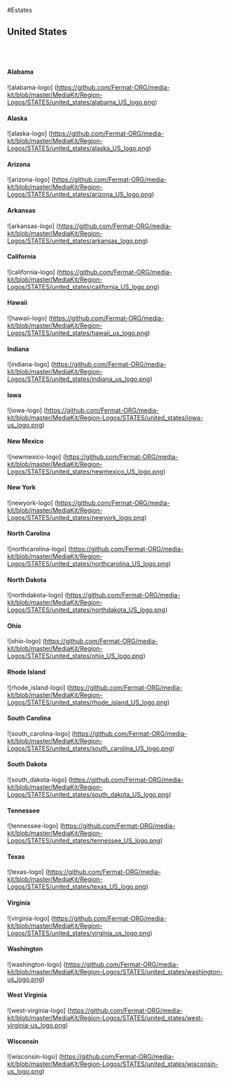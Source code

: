 #Estates
## United States
<br><br>

#### Alabama
![alabama-logo] (https://github.com/Fermat-ORG/media-kit/blob/master/MediaKit/Region-Logos/STATES/united_states/alabama_US_logo.png)

#### Alaska
![alaska-logo] (https://github.com/Fermat-ORG/media-kit/blob/master/MediaKit/Region-Logos/STATES/united_states/alaska_US_logo.png)

#### Arizona
![arizona-logo] (https://github.com/Fermat-ORG/media-kit/blob/master/MediaKit/Region-Logos/STATES/united_states/arizona_US_logo.png)

#### Arkansas
![arkansas-logo] (https://github.com/Fermat-ORG/media-kit/blob/master/MediaKit/Region-Logos/STATES/united_states/arkansas_logo.png)

#### California
![california-logo] (https://github.com/Fermat-ORG/media-kit/blob/master/MediaKit/Region-Logos/STATES/united_states/california_US_logo.png)

#### Hawaii
![hawaii-logo] (https://github.com/Fermat-ORG/media-kit/blob/master/MediaKit/Region-Logos/STATES/united_states/hawaii_us_logo.png)

#### Indiana
![indiana-logo] (https://github.com/Fermat-ORG/media-kit/blob/master/MediaKit/Region-Logos/STATES/united_states/indiana_us_logo.png)

#### Iowa
![iowa-logo] (https://github.com/Fermat-ORG/media-kit/blob/master/MediaKit/Region-Logos/STATES/united_states/iowa-us_logo.png)

#### New Mexico
![newmexico-logo] (https://github.com/Fermat-ORG/media-kit/blob/master/MediaKit/Region-Logos/STATES/united_states/newmexico_US_logo.png)

#### New York
![newyork-logo] (https://github.com/Fermat-ORG/media-kit/blob/master/MediaKit/Region-Logos/STATES/united_states/newyork_logo.png)

#### North Carolina
![northcarolina-logo] (https://github.com/Fermat-ORG/media-kit/blob/master/MediaKit/Region-Logos/STATES/united_states/northcarolina_US_logo.png)

#### North Dakota
![northdakota-logo] (https://github.com/Fermat-ORG/media-kit/blob/master/MediaKit/Region-Logos/STATES/united_states/northdakota_US_logo.png)

#### Ohio
![ohio-logo] (https://github.com/Fermat-ORG/media-kit/blob/master/MediaKit/Region-Logos/STATES/united_states/ohio_US_logo.png)

#### Rhode Island
![rhode_island-logo] (https://github.com/Fermat-ORG/media-kit/blob/master/MediaKit/Region-Logos/STATES/united_states/rhode_island_US_logo.png)

#### South Carolina
![south_carolina-logo] (https://github.com/Fermat-ORG/media-kit/blob/master/MediaKit/Region-Logos/STATES/united_states/south_carolina_US_logo.png)

#### South Dakota
![south_dakota-logo] (https://github.com/Fermat-ORG/media-kit/blob/master/MediaKit/Region-Logos/STATES/united_states/south_dakota_US_logo.png)

#### Tennessee
![tennessee-logo] (https://github.com/Fermat-ORG/media-kit/blob/master/MediaKit/Region-Logos/STATES/united_states/tennessee_US_logo.png)

#### Texas
![texas-logo] (https://github.com/Fermat-ORG/media-kit/blob/master/MediaKit/Region-Logos/STATES/united_states/texas_US_logo.png)

#### Virginia
![virginia-logo] (https://github.com/Fermat-ORG/media-kit/blob/master/MediaKit/Region-Logos/STATES/united_states/virginia_us_logo.png)

#### Washington
![washington-logo] (https://github.com/Fermat-ORG/media-kit/blob/master/MediaKit/Region-Logos/STATES/united_states/washington-us_logo.png)

#### West Virginia
![west-virginia-logo] (https://github.com/Fermat-ORG/media-kit/blob/master/MediaKit/Region-Logos/STATES/united_states/west-virginia-us_logo.png)

#### Wisconsin
![wisconsin-logo] (https://github.com/Fermat-ORG/media-kit/blob/master/MediaKit/Region-Logos/STATES/united_states/wisconsin-us_logo.png)





